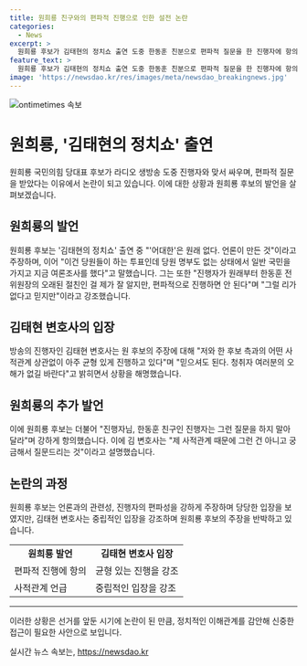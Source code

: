 ```yaml
---
title: 원희룡 친구와의 편파적 진행으로 인한 설전 논란
categories:
  - News
excerpt: >
  원희룡 후보가 김태현의 정치쇼 출연 도중 한동훈 친분으로 편파적 질문을 한 진행자에 항의하며 논란을 일으키고 있다. 원 후보는 어대한과 관련된 질문에 대해 신뢰할 수 없다며 반박하고, 진행자의 편파성을 지적했다. 이에 김 변호사는 객관적 진행을 약속하며 응수했지만, 원 후보는 한동훈 관련 질문을 거듭 막아내며 논쟁을 이어갔다.
feature_text: >
  원희룡 후보가 김태현의 정치쇼 출연 도중 한동훈 친분으로 편파적 질문을 한 진행자에 항의하며 논란을 일으키고 있다. 원 후보는 어대한과 관련된 질문에 대해 신뢰할 수 없다며 반박하고, 진행자의 편파성을 지적했다. 이에 김 변호사는 객관적 진행을 약속하며 응수했지만, 원 후보는 한동훈 관련 질문을 거듭 막아내며 논쟁을 이어갔다.
image: 'https://newsdao.kr/res/images/meta/newsdao_breakingnews.jpg'
---
```


<p><img src="https://newsdao.kr/res/images/meta/newsdao_breakingnews.jpg" alt="ontimetimes 속보" /></p>

<h1>원희룡, '김태현의 정치쇼' 출연</h1>

<p data-ke-size="size16">원희룡 국민의힘 당대표 후보가 라디오 생방송 도중 진행자와 맞서 싸우며, 편파적 질문을 받았다는 이유에서 논란이 되고 있습니다. 이에 대한 상황과 원희룡 후보의 발언을 살펴보겠습니다.</p>

<h2>원희룡의 발언</h2>

<p data-ke-size="size16">원희룡 후보는 '김태현의 정치쇼' 출연 중 "'어대한'은 원래 없다. 언론이 만든 것"이라고 주장하며, 이어 "이건 당원들이 하는 투표인데 당원 명부도 없는 상태에서 일반 국민을 가지고 지금 여론조사를 했다"고 말했습니다. 그는 또한 "진행자가 원래부터 한동훈 전 위원장의 오래된 절친인 걸 제가 잘 알지만, 편파적으로 진행하면 안 된다"며 "그럴 리가 없다고 믿지만"이라고 강조했습니다.</p>

<h2>김태현 변호사의 입장</h2>

<p data-ke-size="size16">방송의 진행자인 김태현 변호사는 원 후보의 주장에 대해 "저와 한 후보 측과의 어떤 사적관계 상관없이 아주 균형 있게 진행하고 있다"며 "믿으셔도 된다. 청취자 여러분의 오해가 없길 바란다"고 밝히면서 상황을 해명했습니다.</p>

<h2>원희룡의 추가 발언</h2>

<p data-ke-size="size16">이에 원희룡 후보는 더불어 "진행자님, 한동훈 친구인 진행자는 그런 질문을 하지 말아 달라"며 강하게 항의했습니다. 이에 김 변호사는 "제 사적관계 때문에 그런 건 아니고 궁금해서 질문드리는 것"이라고 설명했습니다.</p>

<h2>논란의 과정</h2>

<p data-ke-size="size16">원희룡 후보는 언론과의 관련성, 진행자의 편파성을 강하게 주장하며 당당한 입장을 보였지만, 김태현 변호사는 중립적인 입장을 강조하며 원희룡 후보의 주장을 반박하고 있습니다.</p>

<table>
  <tr>
    <td style="text-align: center; height: 17px;"><b>원희룡 발언</b></td>
    <td style="text-align: center; height: 17px;"><b>김태현 변호사 입장</b></td>
  </tr>
  <tr>
    <td>편파적 진행에 항의</td>
    <td>균형 있는 진행을 강조</td>
  </tr>
  <tr>
    <td>사적관계 언급</td>
    <td>중립적인 입장을 강조</td>
  </tr>
</table>

<hr>

<p data-ke-size="size16">이러한 상황은 선거를 앞둔 시기에 논란이 된 만큼, 정치적인 이해관계를 감안해 신중한 접근이 필요한 사안으로 보입니다.</p>
실시간 뉴스 속보는, <a href="https://newsdao.kr" rel="dofollow">https://newsdao.kr</a>


